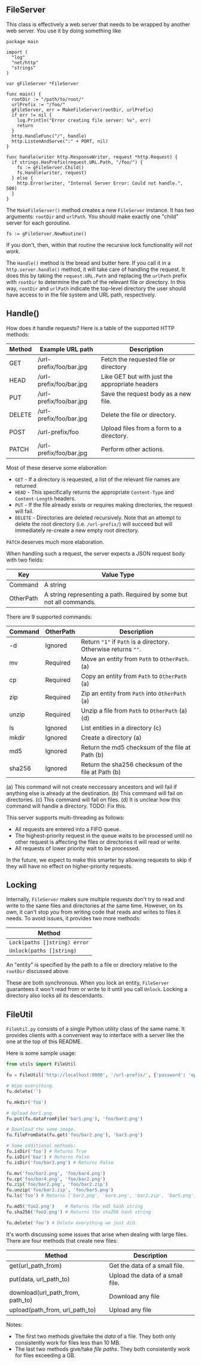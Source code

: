 
## FileServer

This class is effectively a web server that needs to be wrapped by another web server. You use it by doing something like

```
package main

import (
  "log"
  "net/http"
  "strings"
)

var gFileServer *FileServer

func main() {
  rootDir := "/path/to/root/"
  urlPrefix := "/foo/"
  gFileServer, err = MakeFileServer(rootDir, urlPrefix)
  if err != nil {
    log.Println("Error creating file server: %v", err)
    return
  }
  http.HandleFunc("/", handle)
  http.ListenAndServe(":" + PORT, nil)
}

func handle(writer http.ResponseWriter, request *http.Request) {
  if strings.HasPrefix(request.URL.Path, "/foo/") {
    fs := gFileServer.Child()
    fs.Handle(writer, request)
  } else {
    http.Error(writer, "Internal Server Error: Could not handle.", 500)
  }
}
```

The `MakeFileServer()` method creates a new `FileServer` instance. It has two arguments: `rootDir` and `urlPath`. You should make exactly one "child" server for each goroutine.

```golang
fs := gFileServer.NewRoutine()
```

If you don't, then, within that routine the recursive lock functionality *will not work*.

The `Handle()` method is the bread and butter here. If you call it in a `http.server.handle()` method, it will take care of handling the request. It does this by taking the `request.URL.Path` and replacing the `urlPath` prefix with `rootDir` to determine the path of the relevant file or directory. In this way, `rootDir` and `urlPath` indicate the top-level directory the user should have access to in the file system and URL path, respectively.

## Handle()

How does it handle requests? Here is a table of the supported HTTP methods:

| Method | Example URL path        | Description
| -------|-------------------------|-------------------------------------------------|
| GET    | /url-prefix/foo/bar.jpg |  Fetch the requested file or directory          |
| HEAD   | /url-prefix/foo/bar.jpg |  Like GET but with just the appropriate headers |
| PUT    | /url-prefix/foo/bar.jpg |  Save the request body as a new file.           |
| DELETE | /url-prefix/foo/bar.jpg |  Delete the file or directory.                  |
| POST   | /url-prefix/foo         |  Upload files from a form to a directory.       |
| PATCH  | /url-prefix/foo/bar.jpg |  Perform other actions.                         |

Most of these deserve some elaboration:
* `GET` - If a directory is requested, a list of the relevant file names are returned
* `HEAD` - This specifically returns the appropriate `Content-Type` and `Content-Length` headers.
* `PUT` - If the file already exists or requires making directories, the request will fail.
* `DELETE` - Directories are deleted recursively. Note that an attempt to delete the root directory (i.e. `/url-prefix/`) will succeed but will immediately re-create a new empty root directory.


`PATCH` deserves much more elaboration.

When handling such a request, the server expects a JSON request body with two fields:

| Key       | Value Type
| --------- | -------------------------------------------------------------------- |
| Command   | A string                                                             |
| OtherPath | A string representing a path. Required by some but not all commands. |

There are 9 supported commands:

| Command | OtherPath | Description                                                    |
| ------- | --------- | -------------------------------------------------------------- |
| -d      | Ignored   | Return `"1"` if `Path` is a directory. Otherwise returns `""`. |
| mv      | Required  | Move an entity from `Path` to `OtherPath`. (a)                 |
| cp      | Required  | Copy an entity from `Path` to `OtherPath` (a)                  |
| zip     | Required  | Zip an entity from `Path` into `OtherPath` (a)                 |
| unzip   | Required  | Unzip a file from `Path` to `OtherPath` (a) (d)                |
| ls      | Ignored   | List entities in a directory (c)                               |
| mkdir   | Ignored   | Create a directory (a)                                         |
| md5     | Ignored   | Return the md5 checksum of the file at Path (b)                |
| sha256  | Ignored   | Return the sha256 checksum of the file at Path (b)             |

(a) This command will not create neccessary ancestors and will fail if anything else is already at the destination.
(b) This command will fail on directories.
(c) This command will fail on files.
(d) It is unclear how this command will handle a directory. TODO: Fix this.


This server supports multi-threading as follows:
* All requests are entered into a FIFO queue.
* The highest-priority request in the queue waits to be processed until no other request is affecting the files or directories it will read or write.
* All requests of lower priority wait to be processed.

In the future, we expect to make this smarter by allowing requests to skip if they will have no effect on higher-priority requests.

## Locking

Internally, `FileServer` makes sure multiple requests don't try to read and write to the same files and directories at the same time. However, on its own, it can't stop *you* from writing code that reads and writes to files it needs. To avoid issues, it provides two more methods:

| Method                       |
| -----------------------------|
| `Lock(paths []string) error` |
| `Unlock(paths []string)`     |

An "entity" is specified by the path to a file or directory relative to the `rootDir` discussed above.

These are both synchronous. When you lock an entity, `FileServer` guarantees it won't read from or write to it until you call `Unlock`. Locking a directory also locks all its descendants.

## FileUtil

`FileUtil.py` consists of a single Python utility class of the same name. It provides clients with a convenient way to interface with a server like the one at the top of this README.

Here is some sample usage:

```python
from utils import FileUtil

fu = FileUtil('http://localhost:8080', '/url-prefix/', {'password': 'optional_password'})

# Wipe everything.
fu.delete('')

fu.mkdir('foo')

# Upload bar1.png.
fu.put(fu.dataFromFile('bar1.png'), 'foo/bar2.png')

# Download the same image.
fu.fileFromData(fu.get('foo/bar2.png'), 'bar3.png')

# Some additional methods:
fu.isDir('foo') # Returns True
fu.isDir('baz') # Returns False
fu.isDir('foo/bar2.png') # Returns False

fu.mv('foo/bar2.png', 'foo/bar4.png')
fu.cp('foo/bar4.png', 'foo/bar2.png')
fu.zip('foo/bar2.png', 'foo/bar2.zip')
fu.unzip('foo/bar2.zip', 'foo/bar5.png')
fu.ls('foo') # Returns ['bar2.png', 'bar4.png', 'bar2.zip', 'bar5.png']

fu.md5('foo2.png')    # Returns the md5 hash string
fu.sha256('foo2.png') # Returns the sha256 hash string

fu.delete('foo') # Delete everything we just did.
```

It's worth discussing some issues that arise when dealing with large files. There are four methods that create new files:

| Method                           | Description                      |
| -------------------------------- | -------------------------------- |
| get(url_path_from)               | Get the data of a small file.    |
| put(data, url_path_to)           | Upload the data of a small file. |
| download(url_path_from, path_to) | Download any file                |
| upload(path_from, url_path_to)   | Upload any file                  |

Notes:
* The first two methods give/take the *data* of a file. They both only consistently work for files less than 10 MB.
* The last two methods give/take *file paths*. They both consistently work for files exceeding a GB.
